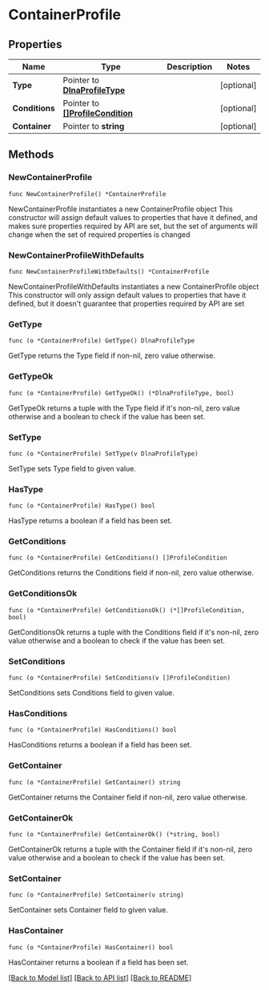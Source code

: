 # ContainerProfile

## Properties

Name | Type | Description | Notes
------------ | ------------- | ------------- | -------------
**Type** | Pointer to [**DlnaProfileType**](DlnaProfileType.md) |  | [optional] 
**Conditions** | Pointer to [**[]ProfileCondition**](ProfileCondition.md) |  | [optional] 
**Container** | Pointer to **string** |  | [optional] 

## Methods

### NewContainerProfile

`func NewContainerProfile() *ContainerProfile`

NewContainerProfile instantiates a new ContainerProfile object
This constructor will assign default values to properties that have it defined,
and makes sure properties required by API are set, but the set of arguments
will change when the set of required properties is changed

### NewContainerProfileWithDefaults

`func NewContainerProfileWithDefaults() *ContainerProfile`

NewContainerProfileWithDefaults instantiates a new ContainerProfile object
This constructor will only assign default values to properties that have it defined,
but it doesn't guarantee that properties required by API are set

### GetType

`func (o *ContainerProfile) GetType() DlnaProfileType`

GetType returns the Type field if non-nil, zero value otherwise.

### GetTypeOk

`func (o *ContainerProfile) GetTypeOk() (*DlnaProfileType, bool)`

GetTypeOk returns a tuple with the Type field if it's non-nil, zero value otherwise
and a boolean to check if the value has been set.

### SetType

`func (o *ContainerProfile) SetType(v DlnaProfileType)`

SetType sets Type field to given value.

### HasType

`func (o *ContainerProfile) HasType() bool`

HasType returns a boolean if a field has been set.

### GetConditions

`func (o *ContainerProfile) GetConditions() []ProfileCondition`

GetConditions returns the Conditions field if non-nil, zero value otherwise.

### GetConditionsOk

`func (o *ContainerProfile) GetConditionsOk() (*[]ProfileCondition, bool)`

GetConditionsOk returns a tuple with the Conditions field if it's non-nil, zero value otherwise
and a boolean to check if the value has been set.

### SetConditions

`func (o *ContainerProfile) SetConditions(v []ProfileCondition)`

SetConditions sets Conditions field to given value.

### HasConditions

`func (o *ContainerProfile) HasConditions() bool`

HasConditions returns a boolean if a field has been set.

### GetContainer

`func (o *ContainerProfile) GetContainer() string`

GetContainer returns the Container field if non-nil, zero value otherwise.

### GetContainerOk

`func (o *ContainerProfile) GetContainerOk() (*string, bool)`

GetContainerOk returns a tuple with the Container field if it's non-nil, zero value otherwise
and a boolean to check if the value has been set.

### SetContainer

`func (o *ContainerProfile) SetContainer(v string)`

SetContainer sets Container field to given value.

### HasContainer

`func (o *ContainerProfile) HasContainer() bool`

HasContainer returns a boolean if a field has been set.


[[Back to Model list]](../README.md#documentation-for-models) [[Back to API list]](../README.md#documentation-for-api-endpoints) [[Back to README]](../README.md)



